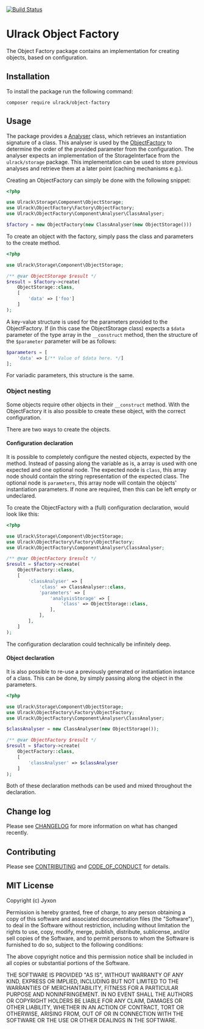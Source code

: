 [![Build Status](https://travis-ci.com/ulrack/object-factory.svg?branch=master)](https://travis-ci.com/ulrack/object-factory)

# Ulrack Object Factory

The Object Factory package contains an implementation for creating objects,
based on configuration.

## Installation

To install the package run the following command:

```
composer require ulrack/object-factory
```

## Usage

The package provides a [Analyser](src/Component/Analyser/ClassAnalyser.php) 
class, which retrieves an instantiation signature of a class.
This analyser is used by the [ObjectFactory](src/Factory/ObjectFactory.php) to
determine the order of the provided parameter from the configuration.
The analyser expects an implementation of the StorageInterface from the 
`ulrack/storage` package.
This implementation can be used to store previous analyses and retrieve them at
a later point (caching mechanisms e.g.).

Creating an ObjectFactory can simply be done with the following snippet:
```php
<?php

use Ulrack\Storage\Component\ObjectStorage;
use Ulrack\ObjectFactory\Factory\ObjectFactory;
use Ulrack\ObjectFactory\Component\Analyser\ClassAnalyser;

$factory = new ObjectFactory(new ClassAnalyser(new ObjectStorage()))
```

To create an object with the factory, simply pass the class and parameters to 
the create method.

```php
<?php

use Ulrack\Storage\Component\ObjectStorage;

/** @var ObjectStorage $result */
$result = $factory->create(
    ObjectStorage::class,
    [
        'data' => ['foo']
    ]
);
```

A key-value structure is used for the parameters provided to the ObjectFactory.
If (in this case the ObjectStorage class) expects a `$data` parameter of the 
type array in the `__construct` method, then the structure of the `$parameter`
parameter will be as follows:
```php
$parameters = [
    'data' => [/** Value of $data here. */]
];
```

For variadic parameters, this structure is the same.

### Object nesting

Some objects require other objects in their `__construct` method. With the 
ObjectFactory it is also possible to create these object, with the correct 
configuration.

There are two ways to create the objects.

#### Configuration declaration

It is possible to completely configure the nested objects, expected by the method.
Instead of passing along the variable as is, a array is used with one expected
and one optional node. The expected node is `class`, this array node should contain
the string representation of the expected class. The optional node is `parameters`,
this array node will contain the objects' instantiation parameters. If none are
required, then this can be left empty or undeclared.

To create the ObjectFactory with a (full) configuration declaration, would look
like this:
```php
<?php

use Ulrack\Storage\Component\ObjectStorage;
use Ulrack\ObjectFactory\Factory\ObjectFactory;
use Ulrack\ObjectFactory\Component\Analyser\ClassAnalyser;

/** @var ObjectFactory $result */
$result = $factory->create(
    ObjectFactory::class,
    [
        'classAnalyser' => [
            'class' => ClassAnalyser::class,
            'parameters' => [
                'analysisStorage' => [
                    'class' => ObjectStorage::class,
                ],
            ],
        ],
    ]
);
```

The configuration declaration could technically be infinitely deep.

#### Object declaration

It is also possible to re-use a previously generated or instantiation instance 
of a class. This can be done, by simply passing along the object in the parameters.

```php
<?php

use Ulrack\Storage\Component\ObjectStorage;
use Ulrack\ObjectFactory\Factory\ObjectFactory;
use Ulrack\ObjectFactory\Component\Analyser\ClassAnalyser;

$classAnalyser = new ClassAnalyser(new ObjectStorage());

/** @var ObjectFactory $result */
$result = $factory->create(
    ObjectFactory::class,
    [
        'classAnalyser' => $classAnalyser
    ]
);
```

Both of these declaration methods can be used and mixed throughout the declaration.

## Change log

Please see [CHANGELOG](CHANGELOG.md) for more information on what has changed recently.

## Contributing

Please see [CONTRIBUTING](CONTRIBUTING.md) and [CODE_OF_CONDUCT](CODE_OF_CONDUCT.md) for details.

## MIT License

Copyright (c) Jyxon

Permission is hereby granted, free of charge, to any person obtaining a copy
of this software and associated documentation files (the "Software"), to deal
in the Software without restriction, including without limitation the rights
to use, copy, modify, merge, publish, distribute, sublicense, and/or sell
copies of the Software, and to permit persons to whom the Software is
furnished to do so, subject to the following conditions:

The above copyright notice and this permission notice shall be included in all
copies or substantial portions of the Software.

THE SOFTWARE IS PROVIDED "AS IS", WITHOUT WARRANTY OF ANY KIND, EXPRESS OR
IMPLIED, INCLUDING BUT NOT LIMITED TO THE WARRANTIES OF MERCHANTABILITY,
FITNESS FOR A PARTICULAR PURPOSE AND NONINFRINGEMENT. IN NO EVENT SHALL THE
AUTHORS OR COPYRIGHT HOLDERS BE LIABLE FOR ANY CLAIM, DAMAGES OR OTHER
LIABILITY, WHETHER IN AN ACTION OF CONTRACT, TORT OR OTHERWISE, ARISING FROM,
OUT OF OR IN CONNECTION WITH THE SOFTWARE OR THE USE OR OTHER DEALINGS IN THE
SOFTWARE.
